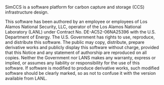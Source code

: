SimCCS is a software platform for carbon capture and storage (CCS) infrastructure design.

This software has been authored by an employee or employees of Los Alamos National Security, LLC, operator of the Los Alamos National Laboratory (LANL) under Contract No. DE-AC52-06NA25396 with the U.S. Department of Energy.  The U.S. Government has rights to use, reproduce, and distribute this software.  The public may copy, distribute, prepare derivative works and publicly display this software without charge, provided that this Notice and any statement of authorship are reproduced on all copies.  Neither the Government nor LANS makes any warranty, express or implied, or assumes any liability or responsibility for the use of this software.  If software is modified to produce derivative works, such modified software should be clearly marked, so as not to confuse it with the version available from LANL.
